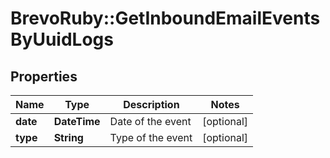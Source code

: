# BrevoRuby::GetInboundEmailEventsByUuidLogs

## Properties
Name | Type | Description | Notes
------------ | ------------- | ------------- | -------------
**date** | **DateTime** | Date of the event | [optional] 
**type** | **String** | Type of the event | [optional] 


